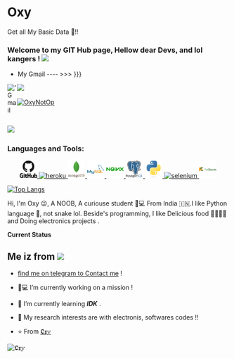 # Oxy

Get all My Basic Data 📜!!
### Welcome to my GIT Hub page, Hellow dear Devs, and lol kangers ! <img src="https://raw.githubusercontent.com/MartinHeinz/MartinHeinz/master/wave.gif" width="40px">

- My Gmail ---- >>> }}}
<a href="jaydippadhiyar587@gmail.com">
  <img align="left" alt="'Gmail" width="22px" src="https://cdn.jsdelivr.net/npm/simple-icons@3.1.0/icons/gmail.svg" />
</a>

![](https://giphy.com/gifs/pMagsDlMsMFdKoCVIc)

<p align="left"> <a href="https://github.com/OxyNotOp"><img src="https://github-profile-trophy.vercel.app/?username=OxyNotOp" alt="OxyNotOp" /></a> </p>

<br />

![](https://visitor-badge.glitch.me/badge?page_id=OxyNotOp)

<h3 align="left">Languages and Tools:</h3>
<p align="center"> <a href="https://github.com/" target="_blank"> <img src="https://github.com/devicons/devicon/raw/master/icons/github/github-original-wordmark.svg" alt="github" width="40" height="40"/> </a> <a href="https://heroku.com" target="_blank"> <img src="https://www.vectorlogo.zone/logos/heroku/heroku-icon.svg" alt="heroku" width="40" height="40"/> </a> <a href="https://www.mongodb.com/" target="_blank"> <img src="https://raw.githubusercontent.com/devicons/devicon/master/icons/mongodb/mongodb-original-wordmark.svg" alt="mongodb" width="40" height="40"/> </a> <a href="https://www.mysql.com/" target="_blank"> <img src="https://raw.githubusercontent.com/devicons/devicon/master/icons/mysql/mysql-original-wordmark.svg" alt="mysql" width="40" height="40"/> </a> <a href="https://www.nginx.com" target="_blank"> <img src="https://raw.githubusercontent.com/devicons/devicon/master/icons/nginx/nginx-original.svg" alt="nginx" width="40" height="40"/> </a> <a href="https://www.postgresql.org" target="_blank"> <img src="https://raw.githubusercontent.com/devicons/devicon/master/icons/postgresql/postgresql-original-wordmark.svg" alt="postgresql" width="40" height="40"/> </a> <a href="https://www.python.org" target="_blank"> <img src="https://raw.githubusercontent.com/devicons/devicon/master/icons/python/python-original.svg" alt="python" width="40" height="40"/> </a> <a href="https://www.selenium.dev" target="_blank"> <img src="https://raw.githubusercontent.com/detain/svg-logos/780f25886640cef088af994181646db2f6b1a3f8/svg/selenium-logo.svg" alt="selenium" width="40" height="40"/> </a> <a href="https://www.jetbrains.com/pycharm/" target="_blank"> <img src="https://github.com/devicons/devicon/raw/master/icons/pycharm/pycharm-original-wordmark.svg" alt="pycharm" width="40" height="40"/> </a> </p>

[![Top Langs](https://github-readme-stats.vercel.app/api/top-langs/?username=OxyNotOp)](https://github.com/OxyNotOp)


Hi, I'm Oxy 😉, A NOOB, A curiouse student 👨💻 From India 🇮🇳.I like Python language 🐍, not snake lol. Beside's programming, I like Delicious food 🥗🥩🌮🍣 and Doing electronics projects .

**Current Status**

## Me iz from ![](https://img.shields.io/badge/-India-white)

- [find me on telegram to Contact me](https://t.me/FallenAngel_xD) !

- 👨💻 I’m currently working on a mission !
- 🌱 I’m currently learning ___IDK___ .
- 🤔 My research interests are with electronis, softwares codes !!

- ⭐️ From [𝕺𝖝𝕪](https://github.com/OxyNotOp)
<p align="center">&nbsp;<img align="left" src="https://github-readme-stats.vercel.app/api?username=OxyNotOp&theme=algolia&show_icons=true" alt="𝕺𝖝𝕪"/></p>
